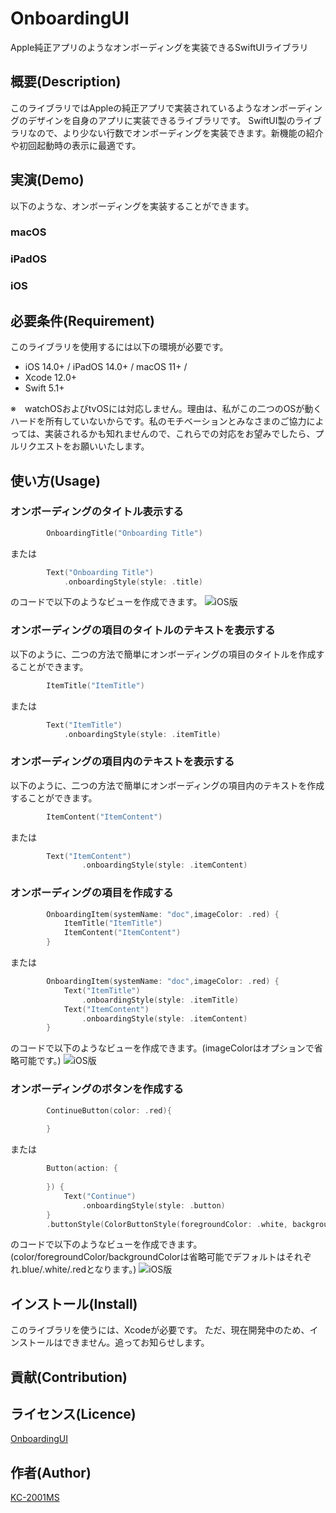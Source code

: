 # OnboardingUI
Apple純正アプリのようなオンボーディングを実装できるSwiftUIライブラリ

## 概要(Description)
このライブラリではAppleの純正アプリで実装されているようなオンボーディングのデザインを自身のアプリに実装できるライブラリです。
SwiftUI製のライブラリなので、より少ない行数でオンボーディングを実装できます。新機能の紹介や初回起動時の表示に最適です。

## 実演(Demo)
以下のような、オンボーディングを実装することができます。
### macOS

### iPadOS

### iOS


## 必要条件(Requirement)
このライブラリを使用するには以下の環境が必要です。
- iOS 14.0+ / iPadOS 14.0+ / macOS 11+ /
- Xcode 12.0+
- Swift 5.1+

※　watchOSおよびtvOSには対応しません。理由は、私がこの二つのOSが動くハードを所有していないからです。私のモチベーションとみなさまのご協力によっては、実装されるかも知れませんので、これらでの対応をお望みでしたら、プルリクエストをお願いいたします。
## 使い方(Usage)
### オンボーディングのタイトル表示する
```swift
        OnboardingTitle("Onboarding Title")
```
または
```swift
        Text("Onboarding Title")
            .onboardingStyle(style: .title)
```

のコードで以下のようなビューを作成できます。
![iOS版](images/iOS_OnboardingTitle.png "Onboarding Title")

### オンボーディングの項目のタイトルのテキストを表示する
以下のように、二つの方法で簡単にオンボーディングの項目のタイトルを作成することができます。
```swift
        ItemTitle("ItemTitle")
```
または
```swift
        Text("ItemTitle")
            .onboardingStyle(style: .itemTitle)
```

### オンボーディングの項目内のテキストを表示する
以下のように、二つの方法で簡単にオンボーディングの項目内のテキストを作成することができます。
```swift
        ItemContent("ItemContent")
```
または
```swift
        Text("ItemContent")
                .onboardingStyle(style: .itemContent)
```

### オンボーディングの項目を作成する
```swift
        OnboardingItem(systemName: "doc",imageColor: .red) {
            ItemTitle("ItemTitle")
            ItemContent("ItemContent")
        }
```
または
```swift
        OnboardingItem(systemName: "doc",imageColor: .red) {
            Text("ItemTitle")
                .onboardingStyle(style: .itemTitle)
            Text("ItemContent")
                .onboardingStyle(style: .itemContent)
        }
```
のコードで以下のようなビューを作成できます。(imageColorはオプションで省略可能です。)
![iOS版](images/iOS_OnboardingItem.png "Onboarding Item")

### オンボーディングのボタンを作成する
```swift
        ContinueButton(color: .red){
            
        }
```
または
```swift
        Button(action: {
            
        }) {
            Text("Continue")
                .onboardingStyle(style: .button)
        }
        .buttonStyle(ColorButtonStyle(foregroundColor: .white, backgroundColor: .red))
```
のコードで以下のようなビューを作成できます。(color/foregroundColor/backgroundColorは省略可能でデフォルトはそれぞれ.blue/.white/.redとなります。)
![iOS版](images/iOS_ContinueButton.png "Continue Button")
## インストール(Install)
このライブラリを使うには、Xcodeが必要です。
ただ、現在開発中のため、インストールはできません。追ってお知らせします。
## 貢献(Contribution)

## ライセンス(Licence)
[OnboardingUI](https://github.com/KC-2001MS/OnboardingUI/blob/main/LICENSE)
## 作者(Author)
[KC-2001MS](https://github.com/KC-2001MS)
